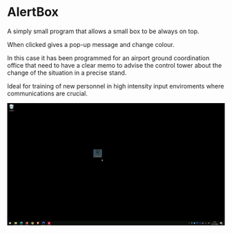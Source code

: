 # AlertBox
A simply small program that allows a small box to be always on top.

When clicked gives a pop-up message and change colour.

In this case it has been programmed for an airport ground coordination office that need to have a clear memo to advise the control tower about the change of the situation in a precise stand.

Ideal for training of new personnel in high intensity input enviroments where communications are crucial.


![Alt text](https://github.com/MaurizioCarrara/AlertBox/blob/main/AlertBox.gif)

